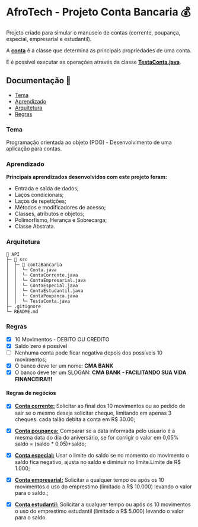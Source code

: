 # **AfroTech - Projeto Conta Bancaria 💰**

Projeto criado para simular o manuseio de contas (corrente, poupança, especial, empresarial e estudantil).

A **[conta](https://github.com/carolmarquezini/afroTech-ProjetoContaBancaria/blob/main/contaBancaria/src/contaBancaria/Conta.java)** é a classe que determina as principais propriedades de uma conta.

E é possível executar as operações através da classe **[TestaConta.java](https://github.com/carolmarquezini/afroTech-ProjetoContaBancaria/blob/main/contaBancaria/src/contaBancaria/TestaConta.java)**.

## Documentação 📰
- [Tema](#tema)
- [Aprendizado](#aprendizado)
- [Arquitetura](#arquitetura)
- [Regras](#regras)

### Tema

Programação orientada ao objeto (POO) - Desenvolvimento de uma aplicação para contas.

### Aprendizado
**Principais aprendizados desenvolvidos com este projeto foram:** 
- Entrada e saída de dados;
- Laços condicionais;
- Laços de repetições;
- Métodos e modificadores de acesso;
- Classes, atributos e objetos;
- Polimorfismo, Herança e Sobrecarga;
- Classe Abstrata.

### Arquitetura
```
📂 API     
├─ 📂 src                       
│  ├─ 📂 contaBancaria            
│  │  └─ Conta.java
│  │  └─ ContaCorrente.java
│  │  └─ ContaEmpresarial.java
│  │  └─ ContaEspecial.java
│  │  └─ ContaEstudantil.java
│  │  └─ ContaPoupanca.java  
│  │  └─ TestaConta.java  
├─ .gitignore 
└─ README.md             

```

### Regras

- [x] 10 Movimentos - DEBITO OU CREDITO
- [x] Saldo zero é possível
- [ ] Nenhuma conta pode ficar negativa depois dos possíveis 10 movimentos;
- [x] O banco deve ter um nome: **CMA BANK**
- [x] O banco deve ter um SLOGAN: **CMA BANK - FACILITANDO SUA VIDA FINANCEIRA!!!**

#### Regras de negócios

- [x] **[Conta corrente:](https://github.com/carolmarquezini/afroTech-ProjetoContaBancaria/blob/main/contaBancaria/src/contaBancaria/ContaCorrente.java)** Solicitar ao final dos 10 movimentos ou ao pedido de sair se o mesmo deseja solicitar cheque, limitando em apenas 3 cheques. cada talão debita a conta em R$ 30.00;

- [x] **[Conta poupança:](https://github.com/carolmarquezini/afroTech-ProjetoContaBancaria/blob/main/contaBancaria/src/contaBancaria/ContaPoupanca.java)** Comparar se a data informada pelo usuario é a mesma data do dia do aniversário, se for corrigir o valor em 0,05%  saldo = (saldo * 0.05)+saldo;

- [x] **[Conta especial:](https://github.com/carolmarquezini/afroTech-ProjetoContaBancaria/blob/main/contaBancaria/src/contaBancaria/ContaEspecial.java)** Usar o limite do saldo se no momento do movimento o saldo fica negativo, ajusta no saldo e diminuir no limite.Limite de R$ 1.000;

- [x] **[Conta empresarial:](https://github.com/carolmarquezini/afroTech-ProjetoContaBancaria/blob/main/contaBancaria/src/contaBancaria/ContaEmpresarial.java)** Solicitar a qualquer tempo ou após os 10 movimentos o uso do emprestimo (limitado a R$ 10.000) levando o valor para o saldo.;

- [x] **[Conta estudantil:](https://github.com/carolmarquezini/afroTech-ProjetoContaBancaria/blob/main/contaBancaria/src/contaBancaria/ContaEstudantil.java)** Solicitar a qualquer tempo ou após os 10 movimentos o uso do emprestimo estudantil (limitado a R$ 5.000) levando o valor para o saldo.



